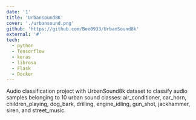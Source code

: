 ```yaml
---
date: '1'
title: 'Urbansound8K'
cover: './urbansound.png'
github: 'https://github.com/Bee0933/UrbanSound8k'
external: '#'
tech:
  - python
  - Tensorflow
  - keras
  - librosa
  - Flask
  - Docker
---
```


Audio classification project with UrbanSound8k dataset to classify audio samples belonging to 10 urban sound classes: air_conditioner, car_horn, children_playing, dog_bark, drilling, engine_idling, gun_shot, jackhammer, siren, and street_music.